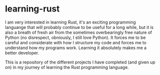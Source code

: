 # learning-rust

I am very interested in learning Rust, it's an exciting programming languange that will probably continue to be useful for a long while, but it is also a breath of fresh air from the sometimes overbearingly free nature of Python (no disrespect, obniously, I still love Python). It forces me to be careful and considerate with how I structure my code and forces me to understand how my programs work. Learning it absolutely makes me a better developer.

This is a repository of the different projects I have completed (and given up on) in my journey of learning the Rust programming language.
